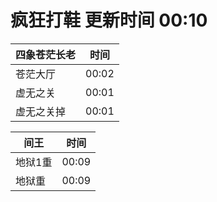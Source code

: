 # 疯狂打鞋 更新时间 00:10

| 四象苍茫长老   | 时间    |
|--------|-------|
| 苍茫大厅 | 00:02 |
| 虚无之关 | 00:01 |
| 虚无之关掉 | 00:01 |

| 间王   | 时间    |
|--------|-------|
| 地狱1重 | 00:09 |
| 地狱重 | 00:09 |